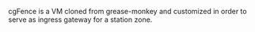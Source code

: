 cgFence is a VM cloned from grease-monkey and customized in order to serve as ingress gateway for a station zone.
